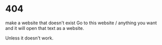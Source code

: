 # 404
make a website that doesn't exist
Go to this website / anything you want and it will open that text as a website.































Unless it doesn't work.
